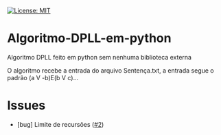 [![License: MIT](https://img.shields.io/badge/License-MIT-yellow.svg)](https://opensource.org/licenses/MIT)

[i1]: https://github.com/Rene-Michel99/Algoritmo-DPLL-em-python/issues/2


# Algoritmo-DPLL-em-python
Algoritmo DPLL feito em python sem nenhuma biblioteca externa

O algoritmo recebe a entrada do arquivo Sentença.txt, a entrada segue o padrão (a V -b)E(b V c)...

# Issues

* [bug] Limite de recursões ([#2][i1])

